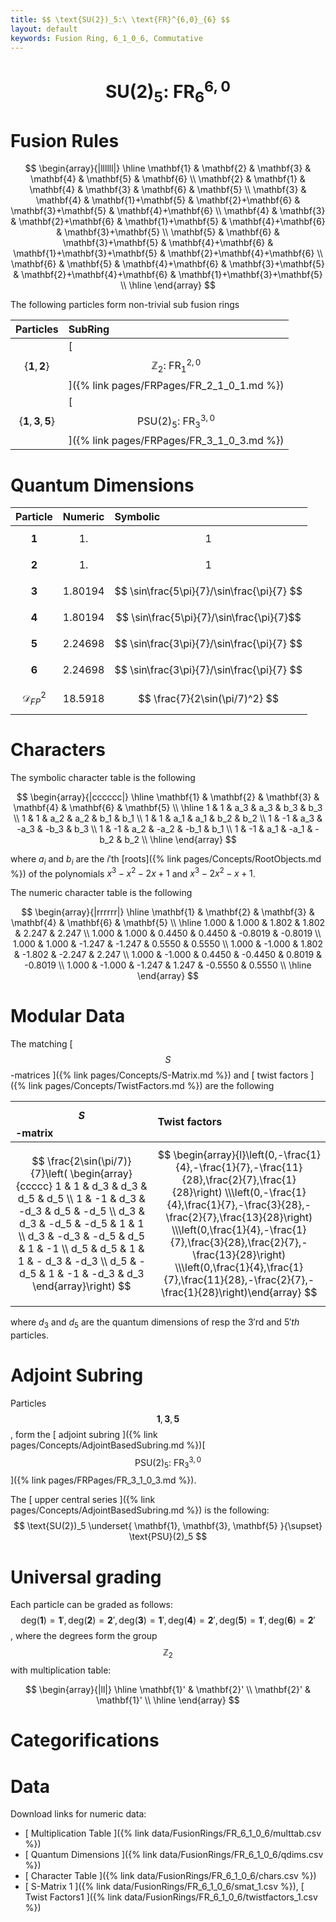 ```yaml
---
title: $$ \text{SU(2})_5:\ \text{FR}^{6,0}_{6} $$
layout: default
keywords: Fusion Ring, 6_1_0_6, Commutative
---
```

# $$ \text{SU(2})_5:\ \text{FR}^{6,0}_{6} $$


# Fusion Rules

$$
\begin{array}{|llllll|}
\hline
 \mathbf{1} & \mathbf{2} & \mathbf{3} & \mathbf{4} & \mathbf{5} & \mathbf{6} \\
 \mathbf{2} & \mathbf{1} & \mathbf{4} & \mathbf{3} & \mathbf{6} & \mathbf{5} \\
 \mathbf{3} & \mathbf{4} & \mathbf{1}+\mathbf{5} & \mathbf{2}+\mathbf{6} & \mathbf{3}+\mathbf{5} & \mathbf{4}+\mathbf{6} \\
 \mathbf{4} & \mathbf{3} & \mathbf{2}+\mathbf{6} & \mathbf{1}+\mathbf{5} & \mathbf{4}+\mathbf{6} & \mathbf{3}+\mathbf{5} \\
 \mathbf{5} & \mathbf{6} & \mathbf{3}+\mathbf{5} & \mathbf{4}+\mathbf{6} & \mathbf{1}+\mathbf{3}+\mathbf{5} & \mathbf{2}+\mathbf{4}+\mathbf{6} \\
 \mathbf{6} & \mathbf{5} & \mathbf{4}+\mathbf{6} & \mathbf{3}+\mathbf{5} & \mathbf{2}+\mathbf{4}+\mathbf{6} & \mathbf{1}+\mathbf{3}+\mathbf{5} \\
\hline
\end{array}
$$


The following particles form non-trivial sub fusion rings

| Particles | SubRing |
| :------ | :------ |
| $$ \{\mathbf{1},\mathbf{2}\} $$ | [ $$ \mathbb{Z}_2:\ \text{FR}^{2,0}_{1} $$ ]({% link pages/FRPages/FR_2_1_0_1.md %}) |
| $$ \{\mathbf{1},\mathbf{3},\mathbf{5}\} $$ | [ $$ \text{PSU}(2)_5:\ \text{FR}^{3,0}_{3} $$ ]({% link pages/FRPages/FR_3_1_0_3.md %}) |

# Quantum Dimensions

| Particle | Numeric | Symbolic |
| :------ | :------ | :------ |
| $$ \mathbf{1} $$ | $$ 1. $$ | $$ 1 $$ |
| $$ \mathbf{2} $$ | $$ 1. $$ | $$ 1 $$ |
| $$ \mathbf{3} $$ | $$ 1.80194 $$ | $$ \sin\frac{5\pi}{7}/\sin\frac{\pi}{7} $$ |
| $$ \mathbf{4} $$ | $$ 1.80194 $$ | $$ \sin\frac{5\pi}{7}/\sin\frac{\pi}{7}$$ |
| $$ \mathbf{5} $$ | $$ 2.24698 $$ | $$ \sin\frac{3\pi}{7}/\sin\frac{\pi}{7} $$ |
| $$ \mathbf{6} $$ | $$ 2.24698 $$ | $$ \sin\frac{3\pi}{7}/\sin\frac{\pi}{7} $$ |
| $$ \mathcal{D}_{FP}^2 $$ | $$ 18.5918 $$ | $$ \frac{7}{2\sin(\pi/7)^2} $$ |

# Characters

The symbolic character table is the following

$$
\begin{array}{|cccccc|}
\hline
 \mathbf{1} & \mathbf{2} & \mathbf{3} & \mathbf{4} & \mathbf{6} & \mathbf{5} \\
\hline
 1 & 1 & a_3 & a_3 & b_3 & b_3 \\
 1 & 1 & a_2 & a_2 & b_1 & b_1 \\
 1 & 1 & a_1 & a_1 & b_2 & b_2 \\
 1 & -1 & a_3 & -a_3 & -b_3 & b_3 \\
 1 & -1 & a_2 & -a_2 & -b_1 & b_1 \\
 1 & -1 & a_1 & -a_1 & -b_2 & b_2 \\
\hline
\end{array}
$$

where $a_i$ and $b_i$ are the $i'$th [roots]({% link pages/Concepts/RootObjects.md %}) of the polynomials $x^3 - x^2 -2x + 1$ and $x^3 -2x^2 -x + 1$.

The numeric character table is the following

$$
\begin{array}{|rrrrrr|}
\hline
 \mathbf{1} & \mathbf{2} & \mathbf{3} & \mathbf{4} & \mathbf{6} & \mathbf{5} \\
\hline
 1.000 & 1.000 & 1.802 & 1.802 & 2.247 & 2.247 \\
 1.000 & 1.000 & 0.4450 & 0.4450 & -0.8019 & -0.8019 \\
 1.000 & 1.000 & -1.247 & -1.247 & 0.5550 & 0.5550 \\
 1.000 & -1.000 & 1.802 & -1.802 & -2.247 & 2.247 \\
 1.000 & -1.000 & 0.4450 & -0.4450 & 0.8019 & -0.8019 \\
 1.000 & -1.000 & -1.247 & 1.247 & -0.5550 & 0.5550 \\
\hline
\end{array}
$$

# Modular Data

The matching [ $$ S $$-matrices ]({% link pages/Concepts/S-Matrix.md %}) and [ twist factors ]({% link pages/Concepts/TwistFactors.md %}) are the following

| $$ S $$-matrix | Twist factors |
| :------ | :------ |
| $$ \frac{2\sin(\pi/7)}{7}\left( \begin{array}{ccccc} 1 & 1 & d_3 & d_3 & d_5 & d_5 \\ 1 & -1 & d_3 & -d_3 & d_5 & -d_5 \\ d_3 & d_3 & -d_5 & -d_5 & 1 & 1 \\ d_3 & -d_3 & -d_5 & d_5 & 1 & -1 \\ d_5 & d_5 & 1 & 1 & - d_3 & -d_3 \\ d_5 & -d_5 & 1 & -1 & -d_3 & d_3 \end{array}\right) $$ | $$ \begin{array}{l}\left(0,-\frac{1}{4},-\frac{1}{7},-\frac{11}{28},\frac{2}{7},\frac{1}{28}\right) \\\left(0,-\frac{1}{4},\frac{1}{7},-\frac{3}{28},-\frac{2}{7},\frac{13}{28}\right) \\\left(0,\frac{1}{4},-\frac{1}{7},\frac{3}{28},\frac{2}{7},-\frac{13}{28}\right) \\\left(0,\frac{1}{4},\frac{1}{7},\frac{11}{28},-\frac{2}{7},-\frac{1}{28}\right)\end{array} $$ |

where $d_3$ and $d_5$ are the quantum dimensions of resp the $3'$rd and $5'th$ particles.

# Adjoint Subring

Particles $$ \mathbf{1}, \mathbf{3}, \mathbf{5} $$, form the [ adjoint subring ]({% link pages/Concepts/AdjointBasedSubring.md %})[ $$ \text{PSU}(2)_5:\ \text{FR}^{3,0}_{3} $$ ]({% link pages/FRPages/FR_3_1_0_3.md %}).

The [ upper central series ]({% link pages/Concepts/AdjointBasedSubring.md %}) is the following:
$$
\text{SU(2})_5 \underset{ \mathbf{1}, \mathbf{3}, \mathbf{5} }{\supset}  \text{PSU}(2)_5
$$

# Universal grading

Each particle can be graded as follows: $$ \text{deg}(\mathbf{1}) = \mathbf{1}', \text{deg}(\mathbf{2}) = \mathbf{2}', \text{deg}(\mathbf{3}) = \mathbf{1}', \text{deg}(\mathbf{4}) = \mathbf{2}', \text{deg}(\mathbf{5}) = \mathbf{1}', \text{deg}(\mathbf{6}) = \mathbf{2}' $$, where the degrees form the group $$ \mathbb{Z}_2 $$ with multiplication table:

$$
\begin{array}{|ll|}
\hline
 \mathbf{1}' & \mathbf{2}' \\
 \mathbf{2}' & \mathbf{1}' \\
\hline
\end{array}
$$

# Categorifications



# Data

Download links for numeric data:

* [ Multiplication Table ]({% link data/FusionRings/FR_6_1_0_6/multtab.csv %})
* [ Quantum Dimensions ]({% link data/FusionRings/FR_6_1_0_6/qdims.csv %})
* [ Character Table ]({% link data/FusionRings/FR_6_1_0_6/chars.csv %})
* [ S-Matrix 1 ]({% link data/FusionRings/FR_6_1_0_6/smat_1.csv %}), [ Twist Factors1 ]({% link data/FusionRings/FR_6_1_0_6/twistfactors_1.csv %})
